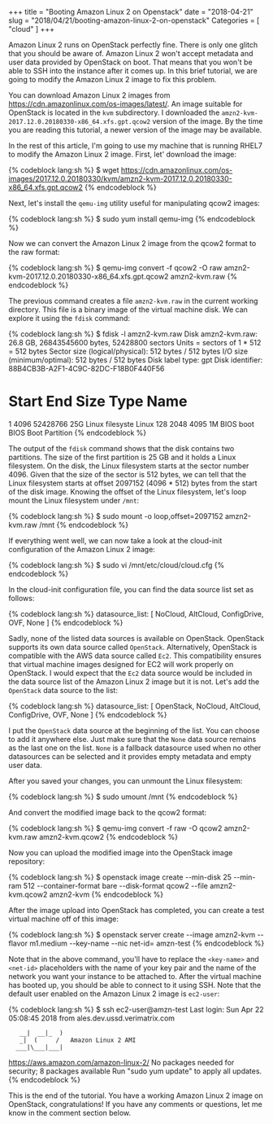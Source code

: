 +++
title = "Booting Amazon Linux 2 on Openstack"
date = "2018-04-21"
slug = "2018/04/21/booting-amazon-linux-2-on-openstack"
Categories = [ "cloud" ]
+++

Amazon Linux 2 runs on OpenStack perfectly fine. There is only one glitch that you should be aware of. Amazon Linux 2 won't accept metadata and user data provided by OpenStack on boot. That means that you won't be able to SSH into the instance after it comes up. In this brief tutorial, we are going to modify the Amazon Linux 2 image to fix this problem.

<!--more-->

You can download Amazon Linux 2 images from https://cdn.amazonlinux.com/os-images/latest/. An image suitable for OpenStack is located in the `kvm` subdirectory. I downloaded the `amzn2-kvm-2017.12.0.20180330-x86_64.xfs.gpt.qcow2` version of the image. By the time you are reading this tutorial, a newer version of the image may be available.

In the rest of this article, I'm going to use my machine that is running RHEL7 to modify the Amazon Linux 2 image. First, let' download the image:

{% codeblock lang:sh %}
$ wget https://cdn.amazonlinux.com/os-images/2017.12.0.20180330/kvm/amzn2-kvm-2017.12.0.20180330-x86_64.xfs.gpt.qcow2
{% endcodeblock %}

Next, let's install the `qemu-img` utility useful for manipulating qcow2 images:

{% codeblock lang:sh %}
$ sudo yum install qemu-img
{% endcodeblock %}

Now we can convert the Amazon Linux 2 image from the qcow2 format to the raw format:

{% codeblock lang:sh %}
$ qemu-img convert -f qcow2 -O raw amzn2-kvm-2017.12.0.20180330-x86_64.xfs.gpt.qcow2 amzn2-kvm.raw
{% endcodeblock %}

The previous command creates a file `amzn2-kvm.raw` in the current working directory. This file is a binary image of the virtual machine disk. We can explore it using the `fdisk` command:

{% codeblock lang:sh %}
$ fdisk -l amzn2-kvm.raw
Disk amzn2-kvm.raw: 26.8 GB, 26843545600 bytes, 52428800 sectors
Units = sectors of 1 * 512 = 512 bytes
Sector size (logical/physical): 512 bytes / 512 bytes
I/O size (minimum/optimal): 512 bytes / 512 bytes
Disk label type: gpt
Disk identifier: 88B4CB3B-A2F1-4C9C-82DC-F18B0F440F56


#         Start          End    Size  Type            Name
 1         4096     52428766     25G  Linux filesyste Linux
128         2048         4095      1M  BIOS boot       BIOS Boot Partition
{% endcodeblock %}

The output of the `fdisk` command shows that the disk contains two partitions. The size of the first partition is 25 GB and it holds a Linux filesystem. On the disk, the Linux filesystem starts at the sector number 4096. Given that the size of the sector is 512 bytes, we can tell that the Linux filesystem starts at offset 2097152 (4096 * 512) bytes from the start of the disk image. Knowing the offset of the Linux filesystem, let's loop mount the Linux filesystem under `/mnt`:

{% codeblock lang:sh %}
$ sudo mount -o loop,offset=2097152 amzn2-kvm.raw /mnt
{% endcodeblock %}

If everything went well, we can now take a look at the cloud-init configuration of the Amazon Linux 2 image:

{% codeblock lang:sh %}
$ sudo vi /mnt/etc/cloud/cloud.cfg
{% endcodeblock %}

In the cloud-init configuration file, you can find the data source list set as follows:

{% codeblock lang:sh %}
datasource_list: [ NoCloud, AltCloud, ConfigDrive, OVF, None ]
{% endcodeblock %}

Sadly, none of the listed data sources is available on OpenStack. OpenStack supports its own data source called `OpenStack`. Alternatively, OpenStack is compatible with the AWS data source called `Ec2`. This compatibility ensures that virtual machine images designed for EC2 will work properly on OpenStack. I would expect that the `Ec2` data source would be included in the data source list of the Amazon Linux 2 image but it is not. Let's add the `OpenStack` data source to the list:

{% codeblock lang:sh %}
datasource_list: [ OpenStack, NoCloud, AltCloud, ConfigDrive, OVF, None ]
{% endcodeblock %}

I put the `OpenStack` data source at the beginning of the list. You can choose to add it anywhere else. Just make sure that the `None` data source remains as the last one on the list. `None` is a fallback datasource used when no other datasources can be selected and it provides empty metadata and empty user data.

After you saved your changes, you can unmount the Linux filesystem:

{% codeblock lang:sh %}
$ sudo umount /mnt
{% endcodeblock %}

And convert the modified image back to the qcow2 format:

{% codeblock lang:sh %}
$ qemu-img convert -f raw -O qcow2 amzn2-kvm.raw amzn2-kvm.qcow2
{% endcodeblock %}

Now you can upload the modified image into the OpenStack image repository:

{% codeblock lang:sh %}
$ openstack image create --min-disk 25 --min-ram 512 --container-format bare --disk-format qcow2 --file amzn2-kvm.qcow2 amzn2-kvm
{% endcodeblock %}

After the image upload into OpenStack has completed, you can create a test virtual machine off of this image:

{% codeblock lang:sh %}
$ openstack server create --image amzn2-kvm --flavor m1.medium --key-name <key-name> --nic net-id=<net-id> amzn-test
{% endcodeblock %}

Note that in the above command, you'll have to replace the `<key-name>` and `<net-id>` placeholders with the name of your key pair and the name of the network you want your instance to be attached to. After the virtual machine has booted up, you should be able to connect to it using SSH. Note that the default user enabled on the Amazon Linux 2 image is `ec2-user`:

{% codeblock lang:sh %}
$ ssh ec2-user@amzn-test
Last login: Sun Apr 22 05:08:45 2018 from ales.dev.ussd.verimatrix.com

       __|  __|_  )
       _|  (     /   Amazon Linux 2 AMI
      ___|\___|___|

https://aws.amazon.com/amazon-linux-2/
No packages needed for security; 8 packages available
Run "sudo yum update" to apply all updates.
{% endcodeblock %}

This is the end of the tutorial. You have a working Amazon Linux 2 image on OpenStack, congratulations! If you have any comments or questions, let me know in the comment section below.
